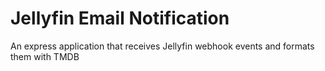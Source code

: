 # Jellyfin Email Notification
An express application that receives Jellyfin webhook events and formats them with TMDB
